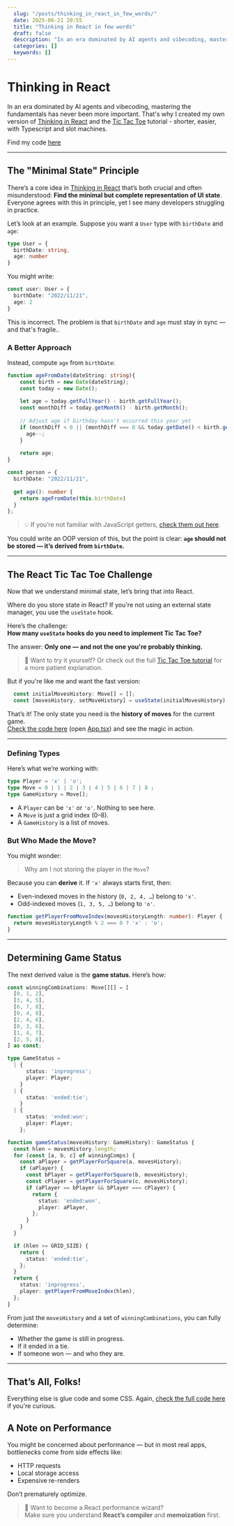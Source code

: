```yaml
---
  slug: "/posts/thinking_in_react_in_few_words/"
  date: 2025-06-21 20:55
  title: "Thinking in React in few words"
  draft: false
  description: "In an era dominated by AI agents and vibecoding, mastering the fundamentals has never been more important. That's why I created my own version of 'Thinking in React' and the Tic Tac Toe tutorial, shorter, easier, with Typescript and slot machines."
  categories: []
  keywords: []
---
```



# Thinking in React

In an era dominated by AI agents and vibecoding, mastering the fundamentals has never been more important. That's why I created my own version of [Thinking in React](https://react.dev/learn/thinking-in-react) and the [Tic Tac Toe](https://react.dev/learn/tutorial-tic-tac-toe) tutorial - shorter, easier, with Typescript and slot machines.

Find my code [here](https://stackblitz.com/edit/vitejs-vite-6q5ngvmj?file=README.md)

---

## The "Minimal State" Principle

There’s a core idea in [Thinking in React](https://react.dev/learn/thinking-in-react) that’s both crucial and often misunderstood: **Find the minimal but complete representation of UI state**.
Everyone agrees with this in principle, yet I see many developers struggling in practice. 

Let’s look at an example. Suppose you want a `User` type with `birthDate` and `age`:

```ts
type User = {
  birthDate: string,
  age: number
}
```

You might write:

```ts
const user: User = {
  birthDate: "2022/11/21",
  age: 2
}
```

This is incorrect. The problem is that `birthDate` and `age` must stay in sync — and that's fragile..

### A Better Approach

Instead, compute `age` from `birthDate`:

```ts
function ageFromDate(dateString: string){
    const birth = new Date(dateString);
    const today = new Date();
    
    let age = today.getFullYear() - birth.getFullYear();
    const monthDiff = today.getMonth() - birth.getMonth();
    
    // Adjust age if birthday hasn't occurred this year yet
    if (monthDiff < 0 || (monthDiff === 0 && today.getDate() < birth.getDate())) {
      age--;
    }
    
    return age;
}

const person = {
  birthDate: "2022/11/21",
  
  get age(): number {
    return ageFromDate(this.birthDate)
  }
};
```

> 💡 If you’re not familiar with JavaScript getters, [check them out here](https://developer.mozilla.org/en-US/docs/Web/JavaScript/Reference/Functions/get).

You could write an OOP version of this, but the point is clear: **`age` should not be stored — it’s derived from `birthDate`.**

---

## The React Tic Tac Toe Challenge

Now that we understand minimal state, let’s bring that into React.

Where do you store state in React? If you're not using an external state manager, you use the `useState` hook.

Here’s the challenge:  
**How many `useState` hooks do you need to implement Tic Tac Toe?**

The answer: **Only one — and not the one you're probably thinking.**

> 🧠 Want to try it yourself? Or check out the full [Tic Tac Toe tutorial](https://react.dev/learn/tutorial-tic-tac-toe) for a more patient explanation.

But if you're like me and want the fast version:

```ts
  const initialMovesHistory: Move[] = [];
  const [movesHistory, setMoveHistory] = useState(initialMovesHistory);
```

That’s it! The only state you need is the **history of moves** for the current game.  
[Check the code here](https://stackblitz.com/edit/vitejs-vite-6q5ngvmj) (open [App.tsx](https://stackblitz.com/edit/vitejs-vite-6q5ngvmj?file=src%2FApp.tsx)) and see the magic in action.

---


### Defining Types

Here’s what we’re working with:

```ts
type Player = 'x' | 'o';
type Move = 0 | 1 | 2 | 3 | 4 | 5 | 6 | 7 | 8 ;
type GameHistory = Move[];
```

- A `Player` can be `'x'` or `'o'`. Nothing to see here.
- A `Move` is just a grid index (0–8). 
- A `GameHistory` is a list of moves.

### But Who Made the Move?

You might wonder:  
> Why am I not storing the player in the `Move`?

Because you can **derive** it. If `'x'` always starts first, then:

- Even-indexed moves in the history (`0, 2, 4, …`) belong to `'x'`.
- Odd-indexed moves (`1, 3, 5, …`) belong to `'o'`.

```ts
function getPlayerFromMoveIndex(movesHistoryLength: number): Player {
  return movesHistoryLength % 2 === 0 ? 'x' : 'o';
}
```

---


## Determining Game Status

The next derived value is the **game status**. Here’s how:

```ts
const winningCombinations: Move[][] = [
  [0, 1, 2],
  [3, 4, 5],
  [6, 7, 8],
  [0, 4, 8],
  [2, 4, 6],
  [0, 3, 6],
  [1, 4, 7],
  [2, 5, 8],
] as const;

type GameStatus =
  | {
      status: 'inprogress';
      player: Player;
    }
  | {
      status: 'ended:tie';
    }
  | {
      status: 'ended:won';
      player: Player;
    };

function gameStatus(movesHistory: GameHistory): GameStatus {
  const hlen = movesHistory.length;
  for (const [a, b, c] of winningComps) {
    const aPlayer = getPlayerForSquare(a, movesHistory);
    if (aPlayer) {
      const bPlayer = getPlayerForSquare(b, movesHistory);
      const cPlayer = getPlayerForSquare(c, movesHistory);
      if (aPlayer == bPlayer && bPlayer === cPlayer) {
        return {
          status: 'ended:won',
          player: aPlayer,
        };
      }
    }
  }

  if (hlen >= GRID_SIZE) {
    return {
      status: 'ended:tie',
    };
  }
  return {
    status: 'inprogress',
    player: getPlayerFromMoveIndex(hlen),
  };
}
```

From just the `movesHistory` and a set of `winningCombinations`, you can fully determine:

- Whether the game is still in progress.
- If it ended in a tie.
- If someone won — and who they are.

---

## That’s All, Folks!

Everything else is glue code and some CSS. Again, [check the full code here](https://stackblitz.com/edit/vitejs-vite-6q5ngvmj?file=README.md,src%2FApp.tsx) if you're curious.


## A Note on Performance

You might be concerned about performance — but in most real apps, bottlenecks come from side effects like:

- HTTP requests
- Local storage access
- Expensive re-renders

Don’t prematurely optimize.

> 🧙 Want to become a React performance wizard?  
Make sure you understand **React’s compiler** and **memoization** first.



